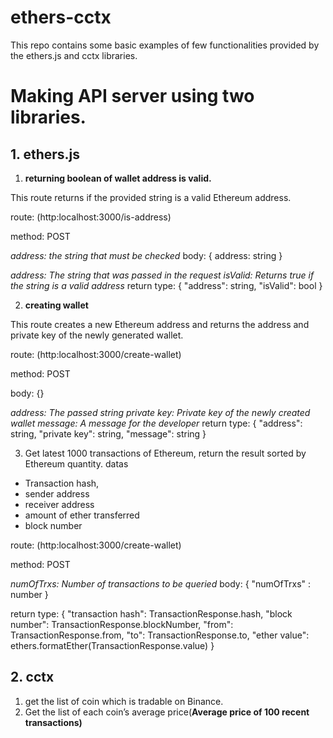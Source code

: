# ethers-cctx
This repo contains some basic examples of few functionalities provided by the ethers.js and cctx  libraries.


# Making API server using two libraries.

## 1. ethers.js

1. <b>returning boolean of wallet address is valid.</b>

This route returns if the provided string is a valid Ethereum address.

route: (http:localhost:3000/is-address)

method: POST

<i>address: the string that must be checked</i>
body: {
address: string
}

<i>address: The string that was passed in the request
isValid: Returns true if the string is a valid address</i>
return type: {
"address": string,
"isValid": bool
}


2. <b>creating wallet</b>

This route creates a new Ethereum address and returns the address and private key of the newly generated wallet.

route: (http:localhost:3000/create-wallet)

method: POST

body: {}

<i>address: The passed string
private key: Private key of the newly created wallet
message: A message for the developer
</i>
return type: {
"address": string,
"private key": string,
"message": string
}



3. Get latest 1000 transactions of Ethereum, return the result sorted by Ethereum quantity.
   datas
- Transaction hash,
- sender address
- receiver address
- amount of ether transferred
- block number

route: (http:localhost:3000/create-wallet)

method: POST

<i>numOfTrxs: Number of transactions to be queried</i>
body: {
   "numOfTrxs" : number
}


return type: {
"transaction hash": TransactionResponse.hash,
"block number": TransactionResponse.blockNumber,
"from": TransactionResponse.from,
"to": TransactionResponse.to,
"ether value": ethers.formatEther(TransactionResponse.value)
}

## 2.  cctx

1. get the list of coin which is tradable on Binance.
2. Get the list of each coin’s average price(**Average price of 100 recent transactions)**